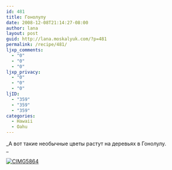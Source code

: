 ```yaml
---
id: 481
title: Гонолулу
date: 2008-12-08T21:14:27-08:00
author: lana
layout: post
guid: http://lana.moskalyuk.com/?p=481
permalink: /recipe/481/
ljxp_comments:
  - "0"
  - "0"
  - "0"
ljxp_privacy:
  - "0"
  - "0"
  - "0"
ljID:
  - "359"
  - "359"
  - "359"
categories:
  - Hawaii
  - Oahu
---
```

_А вот такие необычные цветы растут на деревьях в Гонолулу.  
_ 

<a class="flickr-image" title="CIMG5864" rel="flickr-mgr" href="http://www.flickr.com/photos/67405678@N00/3087726785/"><img class="flickr-large" longdesc="http://farm4.static.flickr.com/3148/3087726785_d05b8acaa8_o.jpg" src="http://farm4.static.flickr.com/3148/3087726785_4bbfab84e0.jpg" alt="CIMG5864" /></a>